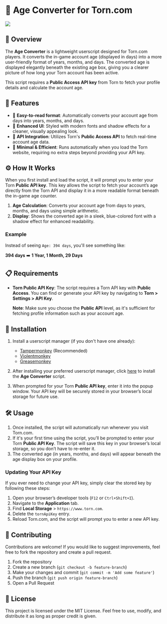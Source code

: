 
# 🚀 Age Converter for Torn.com

[![](https://i.postimg.cc/q7zpn8pg/Screenshot-2024-09-05-104355.png)](https://i.postimg.cc/q7zpn8pg/Screenshot-2024-09-05-104355.png)

## 📜 Overview
The **Age Converter** is a lightweight userscript designed for Torn.com players. It converts the in-game account age (displayed in days) into a more user-friendly format of years, months, and days. The converted age is displayed elegantly beneath the existing age box, giving you a clearer picture of how long your Torn account has been active. 

This script requires a **Public Access API key** from Torn to fetch your profile details and calculate the account age.

## 🧩 Features

- 🎯 **Easy-to-read format**: Automatically converts your account age from days into years, months, and days.
- 🎨 **Enhanced UI**: Styled with modern fonts and shadow effects for a cleaner, visually appealing look.
- 🔐 **API Integration**: Utilizes Torn's **Public Access API** to fetch real-time account age data.
- 🚀 **Minimal & Efficient**: Runs automatically when you load the Torn website, requiring no extra steps beyond providing your API key.

## ⚙️ How It Works
When you first install and load the script, it will prompt you to enter your Torn **Public API key**. This key allows the script to fetch your account’s age directly from the Torn API and display it in a more readable format beneath the in-game age counter.

1. **Age Calculation**: Converts your account age from days to years, months, and days using simple arithmetic.
2. **Display**: Shows the converted age in a sleek, blue-colored font with a shadow effect for enhanced readability.

### Example
Instead of seeing `Age: 394 days`, you'll see something like:

**394 days** ➡️ **1 Year, 1 Month, 29 Days**

## 📋 Requirements

- **Torn Public API Key**: The script requires a Torn API key with **Public Access**. You can find or generate your API key by navigating to **Torn > Settings > API Key**.
  
  **Note**: Make sure you choose the **Public API** level, as it's sufficient for fetching profile information such as your account age.

## 🚀 Installation

1. Install a userscript manager (if you don't have one already):
    - [Tampermonkey](https://www.tampermonkey.net/) (Recommended)
    - [Violentmonkey](https://violentmonkey.github.io/)
    - [Greasemonkey](https://addons.mozilla.org/en-US/firefox/addon/greasemonkey/)

2. After installing your preferred userscript manager, click [here](https://update.greasyfork.org/scripts/506922/Age%20Converter.user.js) to install the **Age Converter** script.

3. When prompted for your Torn **Public API key**, enter it into the popup window. Your API key will be securely stored in your browser’s local storage for future use.

## 🛠️ Usage

1. Once installed, the script will automatically run whenever you visit Torn.com.
2. If it's your first time using the script, you’ll be prompted to enter your Torn **Public API Key**. The script will save this key in your browser’s local storage, so you don’t have to re-enter it.
3. The converted age (in years, months, and days) will appear beneath the age display box on your profile.

### Updating Your API Key
If you ever need to change your API key, simply clear the stored key by following these steps:
1. Open your browser’s developer tools (`F12` or `Ctrl+Shift+I`).
2. Navigate to the **Application** tab.
3. Find **Local Storage** > `https://www.torn.com`.
4. Delete the `tornApiKey` entry.
5. Reload Torn.com, and the script will prompt you to enter a new API key.

## 🤝 Contributing

Contributions are welcome! If you would like to suggest improvements, feel free to fork the repository and create a pull request.

1. Fork the repository
2. Create a new branch (`git checkout -b feature-branch`)
3. Make your changes and commit (`git commit -m 'Add some feature'`)
4. Push the branch (`git push origin feature-branch`)
5. Open a Pull Request

## 📝 License
This project is licensed under the MIT License. Feel free to use, modify, and distribute it as long as proper credit is given.
